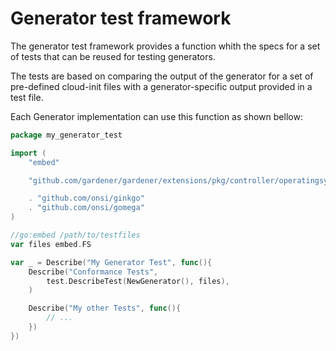 # Generator test framework

The generator test framework provides a function whith the specs for a set of
tests that can be reused for testing generators.

The tests are based on comparing the output of the generator for a set
of pre-defined cloud-init files with a generator-specific output provided
in a test file.

Each Generator implementation can use this function as shown bellow:

```go
package my_generator_test

import (
	"embed"

	"github.com/gardener/gardener/extensions/pkg/controller/operatingsystemconfig/oscommon/generator/test"

	. "github.com/onsi/ginkgo"
	. "github.com/onsi/gomega"
)

//go:embed /path/to/testfiles
var files embed.FS

var _ = Describe("My Generator Test", func(){
    Describe("Conformance Tests", 
        test.DescribeTest(NewGenerator(), files),
    )

    Describe("My other Tests", func(){
        // ...
    })
})
```

